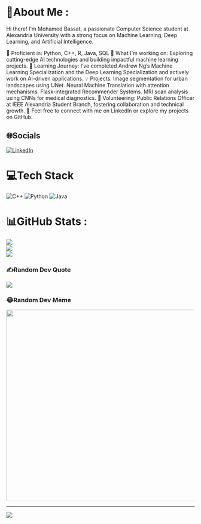 # 💫About Me :
Hi there! I'm Mohamed Bassat, a passionate Computer Science student at Alexandria University with a strong focus on Machine Learning, Deep Learning, and Artificial Intelligence.

🌟 Proficient in: Python, C++, R, Java, SQL
🔭 What I'm working on: Exploring cutting-edge AI technologies and building impactful machine learning projects.
📖 Learning Journey: I’ve completed Andrew Ng’s Machine Learning Specialization and the Deep Learning Specialization and actively work on AI-driven applications.
💡 Projects:
Image segmentation for urban landscapes using UNet.
Neural Machine Translation with attention mechanisms.
Flask-integrated Recommender Systems.
MRI scan analysis using CNNs for medical diagnostics.
🤝 Volunteering: Public Relations Officer at IEEE Alexandria Student Branch, fostering collaboration and technical growth.
💬 Feel free to connect with me on LinkedIn or explore my projects on GitHub.

## 🌐Socials
[![LinkedIn](https://img.shields.io/badge/LinkedIn-%230077B5.svg?logo=linkedin&logoColor=white)](https://linkedin.com/in/https://www.linkedin.com/in/mohamed-bassat-18487a2b5/) 

# 💻Tech Stack
![C++](https://img.shields.io/badge/c++-%2300599C.svg?style=for-the-badge&logo=c%2B%2B&logoColor=white) ![Python](https://img.shields.io/badge/python-3670A0?style=for-the-badge&logo=python&logoColor=ffdd54) ![Java](https://img.shields.io/badge/java-%23ED8B00.svg?style=for-the-badge&logo=java&logoColor=white)
# 📊GitHub Stats :
![](https://github-readme-stats.vercel.app/api?username=BASSAT-BASSAT&theme=omni&hide_border=false&include_all_commits=true&count_private=false)<br/>
![](https://github-readme-streak-stats.herokuapp.com/?user=BASSAT-BASSAT&theme=omni&hide_border=false)<br/>
![](https://github-readme-stats.vercel.app/api/top-langs/?username=BASSAT-BASSAT&theme=omni&hide_border=false&include_all_commits=true&count_private=false&layout=compact)

### ✍️Random Dev Quote
![](https://quotes-github-readme.vercel.app/api?type=horizontal&theme=radical)

### 😂Random Dev Meme
<img src="https://random-memer.herokuapp.com/" width="512px"/>

---
[![](https://visitcount.itsvg.in/api?id=BASSAT-BASSAT&icon=0&color=0)](https://visitcount.itsvg.in)
